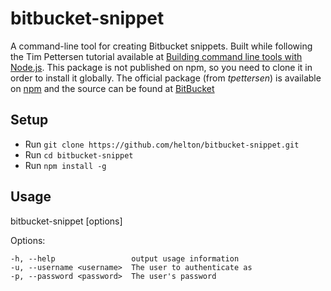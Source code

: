 # bitbucket-snippet

A command-line tool for creating Bitbucket snippets.
Built while following the Tim Pettersen tutorial available at [Building command line tools with Node.js](https://developer.atlassian.com/blog/2015/11/scripting-with-node/).
This package is not published on npm, so you need to clone it in order to install it globally.
The official package (from _tpettersen_) is available on [npm](https://www.npmjs.com/package/bitbucket-snippet) and the source can be found at [BitBucket](https://bitbucket.org/tpettersen/bitbucket-snippet)

## Setup
- Run `git clone https://github.com/helton/bitbucket-snippet.git`
- Run `cd bitbucket-snippet`
- Run `npm install -g`

## Usage
  bitbucket-snippet [options] <file>
  
  Options:

    -h, --help                 output usage information
    -u, --username <username>  The user to authenticate as
    -p, --password <password>  The user's password